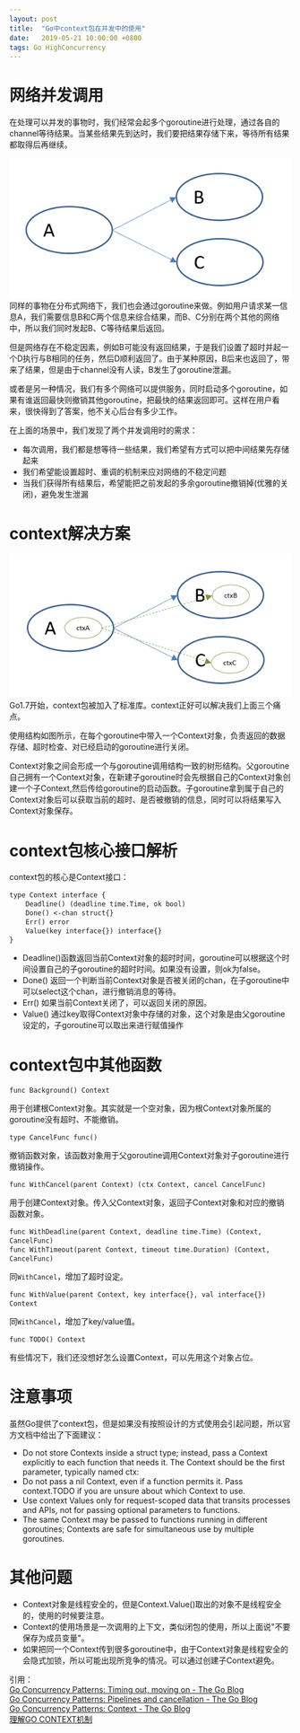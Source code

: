 ```yaml
---
layout: post
title:  "Go中context包在并发中的使用"
date:   2019-05-21 10:00:00 +0800
tags: Go HighConcurrency
---
```


# 网络并发调用
在处理可以并发的事物时，我们经常会起多个goroutine进行处理，通过各自的channel等待结果。当某些结果先到达时，我们要把结果存储下来，等待所有结果都取得后再继续。

![并发调用](/assets/images/2019-05-21-Go_context_1.png)
同样的事物在分布式网络下，我们也会通过goroutine来做。例如用户请求某一信息A，我们需要信息B和C两个信息来综合结果，而B、C分别在两个其他的网络中，所以我们同时发起B、C等待结果后返回。

但是网络存在不稳定因素，例如B可能没有返回结果，于是我们设置了超时并起一个D执行与B相同的任务，然后D顺利返回了。由于某种原因，B后来也返回了，带来了结果，但是由于channel没有人读，B发生了goroutine泄漏。

或者是另一种情况，我们有多个网络可以提供服务，同时启动多个goroutine，如果有谁返回最快则撤销其他goroutine，把最快的结果返回即可。这样在用户看来，很快得到了答案，他不关心后台有多少工作。

在上面的场景中，我们发现了两个并发调用时的需求：
* 每次调用，我们都是想等待一些结果，我们希望有方式可以把中间结果先存储起来
* 我们希望能设置超时、重调的机制来应对网络的不稳定问题
* 当我们获得所有结果后，希望能把之前发起的多余goroutine撤销掉(优雅的关闭)，避免发生泄漏

# context解决方案
![并发调用添加context](/assets/images/2019-05-21-Go_context_2.png)
Go1.7开始，context包被加入了标准库。context正好可以解决我们上面三个痛点。

使用结构如图所示，在每个goroutine中带入一个Context对象，负责返回的数据存储、超时检查、对已经启动的goroutine进行关闭。

Context对象之间会形成一个与goroutine调用结构一致的树形结构。父goroutine自己拥有一个Context对象，在新建子goroutine时会先根据自己的Context对象创建一个子Context,然后传给goroutine的启动函数。子goroutine拿到属于自己的Context对象后可以获取当前的超时、是否被撤销的信息，同时可以将结果写入Context对象保存。

# context包核心接口解析
context包的核心是Context接口：
```
type Context interface {
    Deadline() (deadline time.Time, ok bool)
    Done() <-chan struct{}
    Err() error
    Value(key interface{}) interface{}
}
```
* Deadline()函数返回当前Context对象的超时时间，goroutine可以根据这个时间设置自己的子goroutine的超时时间。如果没有设置，则ok为false。
* Done() 返回一个判断当前Context对象是否被关闭的chan，在子goroutine中可以select这个chan，进行撤销消息的等待。
* Err() 如果当前Context关闭了，可以返回关闭的原因。
* Value() 通过key取得Context对象中存储的对象，这个对象是由父goroutine设定的，子goroutine可以取出来进行赋值操作

# context包中其他函数
```
func Background() Context
```
用于创建根Context对象。其实就是一个空对象，因为根Context对象所属的goroutine没有超时、不能撤销。

```
type CancelFunc func()
```
撤销函数对象，该函数对象用于父goroutine调用Context对象对子goroutine进行撤销操作。

```
func WithCancel(parent Context) (ctx Context, cancel CancelFunc)
```
用于创建Context对象。传入父Context对象，返回子Context对象和对应的撤销函数对象。

```
func WithDeadline(parent Context, deadline time.Time) (Context, CancelFunc)
func WithTimeout(parent Context, timeout time.Duration) (Context, CancelFunc)
```
同`WithCancel`，增加了超时设定。

```
func WithValue(parent Context, key interface{}, val interface{}) Context
```
同`WithCancel`，增加了key/value值。

```
func TODO() Context
```
有些情况下，我们还没想好怎么设置Context，可以先用这个对象占位。

# 注意事项
虽然Go提供了context包，但是如果没有按照设计的方式使用会引起问题，所以官方文档中给出了下面建议：
* Do not store Contexts inside a struct type; instead, pass a Context explicitly to each function that needs it. The Context should be the first parameter, typically named ctx:
* Do not pass a nil Context, even if a function permits it. Pass context.TODO if you are unsure about which Context to use.
* Use context Values only for request-scoped data that transits processes and APIs, not for passing optional parameters to functions.
* The same Context may be passed to functions running in different goroutines; Contexts are safe for simultaneous use by multiple goroutines.

# 其他问题
* Context对象是线程安全的，但是Context.Value()取出的对象不是线程安全的，使用的时候要注意。
* Context的使用场景是一次调用的上下文，类似闭包的使用，所以上面说"不要保存为成员变量"。
* 如果把同一个Context传到很多goroutine中，由于Context对象是线程安全的会隐式加锁，所以可能出现所竞争的情况。可以通过创建子Context避免。

引用：<br/>
[Go Concurrency Patterns: Timing out, moving on - The Go Blog](https://blog.golang.org/go-concurrency-patterns-timing-out-and)<br/>
[Go Concurrency Patterns: Pipelines and cancellation - The Go Blog](https://blog.golang.org/pipelines)<br/>
[Go Concurrency Patterns: Context - The Go Blog](https://blog.golang.org/context)<br/>
[理解GO CONTEXT机制](https://www.cnblogs.com/zhangboyu/p/7456606.html)
